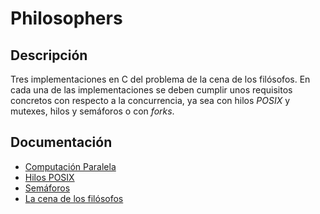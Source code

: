 # Philosophers

## Descripción

Tres implementaciones en C del problema de la cena de los filósofos. En cada una de las implementaciones se deben cumplir unos requisitos concretos con respecto a la concurrencia, ya sea con hilos *POSIX* y mutexes, hilos y semáforos o con *forks*.

## Documentación

* [Computación Paralela](http://ferestrepoca.github.io/paradigmas-de-programacion/paralela/paralela_teoria/index.html)
* [Hilos POSIX](https://computing.llnl.gov/tutorials/pthreads/)
* [Semáforos](https://www.tutorialspoint.com/how-to-use-posix-semaphores-in-c-language)
* [La cena de los filósofos](https://goyox86.github.io/elpr/dining-philosophers.html)
